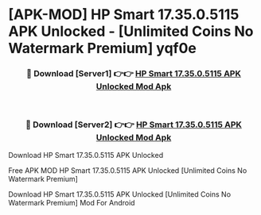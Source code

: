 # [APK-MOD] HP Smart 17.35.0.5115 APK Unlocked - [Unlimited Coins No Watermark Premium] yqf0e



<div align="center">
<h3>🔴 Download [Server1] 👉👉 <a href="https://momento.my/?title=HP_Smart_17.35.0.5115_APK_Unlocked">HP Smart 17.35.0.5115 APK Unlocked Mod Apk</a></h3><br>

<h3>🔴 Download [Server2] 👉👉 <a href="https://momento.my/?title=HP_Smart_17.35.0.5115_APK_Unlocked">HP Smart 17.35.0.5115 APK Unlocked Mod Apk</a></h3>
</div>



Download HP Smart 17.35.0.5115 APK Unlocked 

Free APK MOD HP Smart 17.35.0.5115 APK Unlocked [Unlimited Coins No Watermark Premium]

Download HP Smart 17.35.0.5115 APK Unlocked [Unlimited Coins No Watermark Premium] Mod For Android

